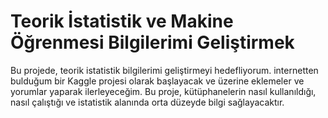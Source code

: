 # Teorik İstatistik ve Makine Öğrenmesi Bilgilerimi Geliştirmek
Bu projede, teorik istatistik bilgilerimi geliştirmeyi hedefliyorum. internetten bulduğum bir Kaggle projesi olarak başlayacak ve üzerine eklemeler ve yorumlar yaparak ilerleyeceğim. Bu proje, kütüphanelerin nasıl kullanıldığı, nasıl çalıştığı ve istatistik alanında orta düzeyde bilgi sağlayacaktır.
